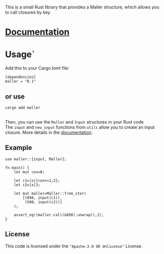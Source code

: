 This is a small Rust library  that provides a Maller structure, which allows you to call closures by key.

# [Documentation][1]

# Usage\`<br>
Add this to your Cargo.toml file:

```
[dependencies]
maller = "0.1"
```
## or use
`cargo add maller`<br><br>

Then, you can use the `Maller` and `Input` structures in your Rust code<br>
The `input` and `new_input` functions from `utils` allow you to create an input closure. More details in the [documentation][1].

## Example

```
use maller::{input, Maller};

fn main() {
    let mut con=0;

    let c1=|x|{con+=1;2};
    let c2=|x|3;

    let mut maller=Maller::from_iter(
        [(898, input(c1)),
         (500, input(c2))]
    );

    assert_eq!(maller.call(&898).unwrap(),2);
}
```



## License
This code is licensed under the `"Apache-2.0 OR Unlicense"` License. 

[1]:https://docs.rs/maller